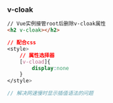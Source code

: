 ### v-cloak

```html
// Vue实例接管root后删除v-cloak属性
<h2 v-cloak></h2>
```

```css
// 配合css
<style>
    // 属性选择器
    [v-cload]{
        display:none
    }
</style>
```

```js
// 解决网速慢时显示插值语法的问题
```


